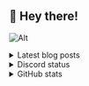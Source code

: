 ## 👋 Hey there!

![Alt](https://komarev.com/ghpvc/?username=rv178&&color=5E81AC&label=Profile%20views%20since%20June%203%202022)

<details>
<summary>Latest blog posts</summary>

<!-- BLOG-POST-LIST:START -->
- [Hyperbola Quintessence in Rust](https://rv178.is-a.dev/posts/hyperbola-quintessence-in-rust/)
- [Bitboards in Rust](https://rv178.is-a.dev/posts/bitboards-in-rust/)
- [Yew.rs With TailwindCSS](https://rv178.is-a.dev/posts/yew-rs-with-tailwind/)
- [Switching to Wayland](https://rv178.is-a.dev/posts/switching-to-wayland/)
- [Writing a Build Automation Tool](https://rv178.is-a.dev/posts/writing-a-build-automation-tool/)
<!-- BLOG-POST-LIST:END -->

</details>

<details>
<summary>Discord status</summary>
<img src="https://plug.re/theme-1/758991567695642644" alt="Discord status" width="58%"/>
</details>

<details>
<summary>GitHub stats</summary>

![stats](https://github-readme-stats.vercel.app/api/top-langs/?username=rv178&layout=compact&langs_count=10&theme=nord&hide_border=true)
![stats](https://github-readme-stats.vercel.app/api?username=rv178&count_private=true&theme=nord&hide_border=true&show_icons=true)

</details>
